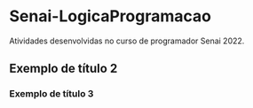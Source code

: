 # Senai-LogicaProgramacao
Atividades desenvolvidas no curso de programador Senai 2022.

## Exemplo de título 2 

### Exemplo de título 3